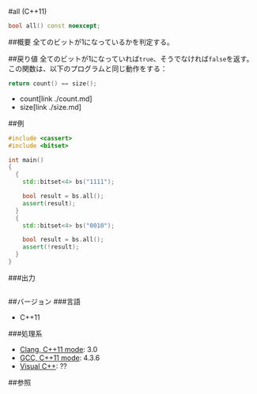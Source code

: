 #all (C++11)
```cpp
bool all() const noexcept;
```

##概要
全てのビットが1になっているかを判定する。


##戻り値
全てのビットが1になっていれば`true`、そうでなければ`false`を返す。  
この関数は、以下のプログラムと同じ動作をする：

```cpp
return count() == size();
```
* count[link ./count.md]
* size[link ./size.md]


##例
```cpp
#include <cassert>
#include <bitset>

int main()
{
  {
    std::bitset<4> bs("1111");

    bool result = bs.all();
    assert(result);
  }
  {
    std::bitset<4> bs("0010");

    bool result = bs.all();
    assert(!result);
  }
}
```

###出力
```
```


##バージョン
###言語
- C++11


###処理系
- [Clang, C++11 mode](/implementation#clang.md): 3.0
- [GCC, C++11 mode](/implementation#gcc.md): 4.3.6
- [Visual C++](/implementation#visual_cpp.md): ??


##参照

